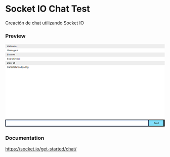 # Socket IO Chat Test
Creación de chat utilizando Socket IO

### Preview
![alt](images/io-chat-demo.png)

### Documentation
https://socket.io/get-started/chat/
